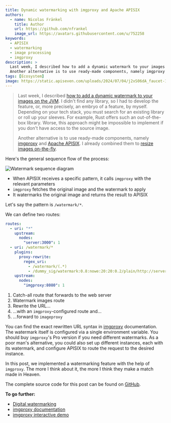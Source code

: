 ```yaml
---
title: Dynamic watermarking with imgproxy and Apache APISIX
authors:
  - name: Nicolas Fränkel
    title: Author
    url: https://github.com/nfrankel
    image_url: https://avatars.githubusercontent.com/u/752258
keywords:
  - APISIX
  - watermarking
  - image processing
  - imgproxy
description: >
  Last week, I described how to add a dynamic watermark to your images on the JVM. I didn't find any library, so I had to develop the feature, or, more precisely, an embryo of a feature, by myself. Depending on your tech stack, you must search for an existing library or roll up your sleeves. For example, Rust offers such an out-of-the-box library. Worse, this approach might be impossible to implement if you don't have access to the source image.
  Another alternative is to use ready-made components, namely imgproxy and Apache APISIX. I already combined them to resize images on-the-fly.
tags: [Ecosystem]
image: https://static.apiseven.com/uploads/2024/07/04/j2xS06dA_faucet-1684902.jpg
---
```


<head>
    <link rel="canonical" href="https://blog.frankel.ch/dynamic-watermarking/2/" />
</head>

>Last week, I described [how to add a dynamic watermark to your images on the JVM](https://blog.frankel.ch/dynamic-watermarking/1/). I didn't find any library, so I had to develop the feature, or, more precisely, an embryo of a feature, by myself. Depending on your tech stack, you must search for an existing library or roll up your sleeves. For example, Rust offers such an out-of-the-box library. Worse, this approach might be impossible to implement if you don't have access to the source image.
>
>Another alternative is to use ready-made components, namely [imgproxy](https://imgproxy.net/) and [Apache APISIX](https://apisix.apache.org/). I already combined them to [resize images on-the-fly](https://blog.frankel.ch/resize-images-on-the-fly/).

<!--truncate-->

Here's the general sequence flow of the process:

![Watermark sequence diagram](https://static.apiseven.com/uploads/2024/07/04/E1AzirzN_watermark_sequence_diagram.png)

* When APISIX receives a specific pattern, it calls `imgproxy` with the relevant parameters
* `imgproxy` fetches the original image and the watermark to apply
* It watermarks the original image and returns the result to APISIX

Let's say the pattern is `/watermark/*`.

We can define two routes:

```yaml
routes:
  - uri: "*"                                                                     #1
    upstream:
      nodes:
        "server:3000": 1
  - uri: /watermark/*                                                            #2
    plugins:
      proxy-rewrite:                                                             #3
        regex_uri:
          - /watermark/(.*)
          - /dummy_sig/watermark:0.8:nowe:20:20:0.2/plain/http://server:3000/$1  #4
    upstream:
      nodes:
        "imgproxy:8080": 1                                                       #5
```

1. Catch-all route that forwards to the web server
2. Watermark images route
3. Rewrite the URL...
4. ...with an `imgproxy`-configured route and...
5. ...forward to `imageproxy`

You can find the exact rewritten URL syntax in [imgproxy](https://docs.imgproxy.net/features/watermark) documentation. The watermark itself is configured via a single environment variable. You should buy `imgproxy`'s Pro version if you need different watermarks. As a poor man's alternative, you could also set up different instances, each with its watermark, and configure APISIX to route the request to the desired instance.

In this post, we implemented a watermarking feature with the help of `imgproxy`. The more I think about it, the more I think they make a match made in Heaven.

The complete source code for this post can be found on [GitHub](https://github.com/ajavageek/watermark-on-the-fly).

**To go further:**

* [Digital watermarking](https://en.wikipedia.org/wiki/Digital_watermarking)
* [imgproxy documentation](https://docs.imgproxy.net/)
* [imgproxy interactive demo](https://imgproxy.net/)
